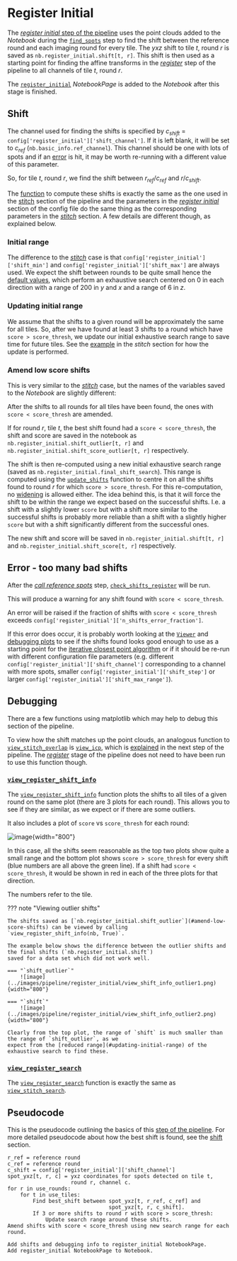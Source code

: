 # Register Initial
The [*register initial* step of the pipeline](../code/pipeline/register_initial.md) uses the point clouds
added to the *Notebook* during the [`find_spots`](find_spots.md) step
to find the shift between the reference round and each imaging round for every tile.
The $yxz$ shift to tile $t$, round $r$ is saved as `nb.register_initial.shift[t, r]`. This shift
is then used as a starting point for finding the affine transforms in the 
[*register*](register.md) step of the pipeline 
to all channels of tile $t$, round $r$.

The [`register_initial`](../notebook_comments.md#register_initial) *NotebookPage* is added to the 
*Notebook* after this stage is finished.

## Shift
The channel used for finding the shifts is specified by $c_{shift}$ = `config['register_initial']['shift_channel']`.
If it is left blank, it will be set to $c_{ref}$ (`nb.basic_info.ref_channel`). This channel
should be one with lots of spots and if an [error](#error-too-many-bad-shifts) 
is hit, it may be worth re-running with a different value
of this parameter. 

So, for tile $t$, round $r$, we find the shift between $r_{ref}$/$c_{ref}$ and $r$/$c_{shift}$.

The [function](../code/stitch/shift.md#coppafish.stitch.shift.compute_shift) to compute these shifts is exactly the 
same as the one used in the [stitch](stitch.md#shift) section of the pipeline and the parameters in the 
[*register initial*](../config.md#register_initial) section of the config file do the same thing as the 
corresponding parameters in the [*stitch*](../config.md#stitch) section. A few details are different though,
as explained below.

### Initial range
The difference to the [*stitch*](stitch.md#initial-range) case is that `config['register_initial']['shift_min']` and 
`config['register_initial']['shift_max']` are always used. We expect the shift between rounds to be quite 
small hence the [default values](../config.md#register_initial), which perform an exhaustive search centered on 0 in 
each direction with a range of 200 in $y$ and $x$ and a range of 6 in $z$.

### Updating initial range
We assume that the shifts to a given round will be approximately the same for all tiles. So, after we have found 
at least 3 shifts to a round which have `score > score_thresh`, we update our initial exhaustive search range
to save time for future tiles. See the [example](stitch.md#updating-initial-range) 
in the *stitch* section for how the update is performed.

### Amend low score shifts
This is very similar to the [*stitch*](stitch.md#amend-low-score-shifts) case, 
but the names of the variables saved to the *Notebook* are slightly different:

After the shifts to all rounds for all tiles have been found, the ones with `score < score_thresh` are 
amended.

If for round $r$, tile $t$, the best shift found had a `score < score_thresh`, 
the shift and score are saved in the notebook as `nb.register_initial.shift_outlier[t, r]` and 
`nb.register_initial.shift_score_outlier[t, r]` respectively.

The shift is then re-computed using a new initial exhaustive search range 
(saved as `nb.register_initial.final_shift_search`). This range is computed using the 
[`update_shifts`](#updating-initial-range) function to centre 
it on all the shifts found to round $r$ for which `score > score_thresh`.
For this re-computation, no [widening](stitch.md#widening-range) is allowed either. The idea behind this, 
is that it will force the shift to be within the range we expect based on the successful shifts. 
I.e. a shift with a slightly lower `score` but with a shift
more similar to the successful shifts is probably more reliable than a shift with 
a slightly higher `score` but with a shift significantly different from the successful ones.

The new shift and score will be saved in `nb.register_initial.shift[t, r]` and 
`nb.register_initial.shift_score[t, r]` respectively.

## Error - too many bad shifts
After the [*call reference spots*](call_reference_spots.md) step, 
[`check_shifts_register`](../code/stitch/check_shifts.md#coppafish.stitch.check_shifts.check_shifts_register) 
will be run.

This will produce a warning for any shift found with `score < score_thresh`.

An error will be raised if the fraction of shifts with `score < score_thresh` exceeds 
`config['register_initial']['n_shifts_error_fraction']`.

If this error does occur, it is probably worth looking at the [`Viewer`](../view_results.md) and 
[debugging plots](#debugging) to see if the shifts found
looks good enough to use as a starting point for the [iterative closest point algorithm](register.md)
or if it should be re-run with different configuration
file parameters (e.g. different `config['register_initial']['shift_channel']` corresponding to a channel
with more spots, smaller `config['register_initial']['shift_step']` or larger 
`config['register_initial']['shift_max_range']`). 

## Debugging
There are a few functions using matplotlib which may help to debug this section of the pipeline.

To view how the shift matches up the point clouds, an analogous function to 
[`view_stitch_overlap`](stitch.md#view_stitch_overlap)
is [`view_icp`](../code/plot/register.md#view_icp), which is [explained](register.md#view_icp) 
in the next step of the pipeline. The [*register*](register.md) stage of the pipeline does 
not need to have been run to use this function though.

### [`view_register_shift_info`](../code/plot/register.md#view_register_shift_info)
The [`view_register_shift_info`](../code/plot/register.md#view_register_shift_info) function
plots the shifts to all tiles of a given round on the same plot
(there are 3 plots for each round).
This allows you to see if they are similar, as we expect or if there are some outliers.

It also includes a plot of `score` vs `score_thresh` for each round:

![image](../images/pipeline/register_initial/view_shift_info.png){width="800"}

In this case, all the shifts seem reasonable as the top two plots show quite a small range
and the bottom plot shows `score > score_thresh` for every shift (blue numbers are all above the green line).
If a shift had `score < score_thresh`, it would be shown in red in each of the three plots
for that direction.

The numbers refer to the tile.

??? note "Viewing outlier shifts"

    The shifts saved as [`nb.register_initial.shift_outlier`](#amend-low-score-shifts) can be viewed by calling
    `view_register_shift_info(nb, True)`.

    The example below shows the difference between the outlier shifts and the final shifts (`nb.register_initial.shift`)
    saved for a data set which did not work well.

    === "`shift_outlier`"
        ![image](../images/pipeline/register_initial/view_shift_info_outlier1.png){width="800"}

    === "`shift`"
        ![image](../images/pipeline/register_initial/view_shift_info_outlier2.png){width="800"}

    Clearly from the top plot, the range of `shift` is much smaller than the range of `shift_outlier`, as we
    expect from the [reduced range](#updating-initial-range) of the exhaustive search to find these.

### [`view_register_search`](../code/plot/register.md#view_register_search)
The [`view_register_search`](../code/plot/register.md#view_register_search) function is exactly the same
as [`view_stitch_search`](stitch.md#view_stitch_search).

## Pseudocode
This is the pseudocode outlining the basics of this [step of the pipeline](../code/pipeline/register_initial.md).
For more detailed pseudocode about how the best shift is found, see the [shift](stitch.md#obtaining-best-shift) section.

```
r_ref = reference round
c_ref = reference round
c_shift = config['register_initial']['shift_channel']
spot_yxz[t, r, c] = yxz coordinates for spots detected on tile t,
                    round r, channel c.
for r in use_rounds:            
    for t in use_tiles:
        Find best_shift between spot_yxz[t, r_ref, c_ref] and 
                                spot_yxz[t, r, c_shift].
        If 3 or more shifts to round r with score > score_thresh:
            Update search range around these shifts.   
Amend shifts with score < score_thresh using new search range for each round.

Add shifts and debugging info to register_initial NotebookPage.
Add register_initial NotebookPage to Notebook.      
```
